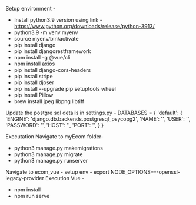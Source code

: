 Setup environment - 
- Install python3.9 version using link - https://www.python.org/downloads/release/python-3913/
- python3.9 -m venv myenv
- source myenv/bin/activate
- pip install django
- pip install djangorestframework
- npm install -g @vue/cli
- npm install axios
- pip install django-cors-headers
- pip install stripe
- pip install djoser
- pip install --upgrade pip setuptools wheel
- pip install Pillow
- brew install jpeg libpng libtiff

Update the postgre sql details in settings.py - 
DATABASES = {
    'default': {
        'ENGINE': 'django.db.backends.postgresql_psycopg2',
        'NAME': '', 
        'USER': '',
        'PASSWORD': '',
        'HOST': '', 
        'PORT': '',
    }
}


Executation Navigate to myEcom folder- 
- python3 manage.py makemigrations
- python3 manage.py migrate
- python3 manage.py runserver

Navigate to ecom_vue -
setup env - export NODE_OPTIONS=--openssl-legacy-provider
Execution Vue - 
- npm install
- npm run serve


